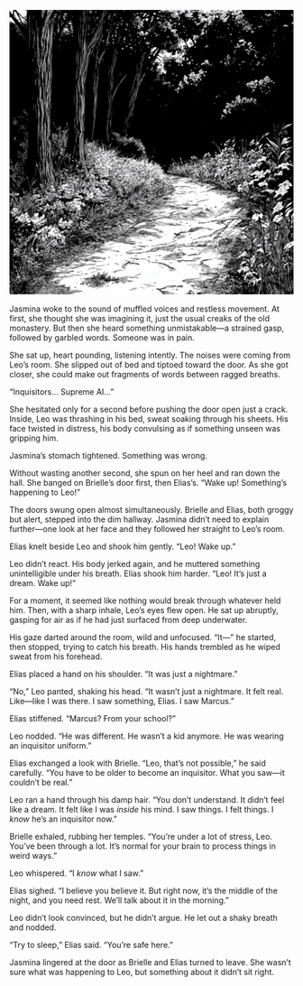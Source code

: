 ![Trail](/assets/images/trail.png)

Jasmina woke to the sound of muffled voices and restless movement. At first, she thought she was imagining it, just the usual creaks of the old monastery. But then she heard something unmistakable—a strained gasp, followed by garbled words. Someone was in pain.

She sat up, heart pounding, listening intently. The noises were coming from Leo’s room. She slipped out of bed and tiptoed toward the door. As she got closer, she could make out fragments of words between ragged breaths.

“Inquisitors… Supreme AI…”

She hesitated only for a second before pushing the door open just a crack. Inside, Leo was thrashing in his bed, sweat soaking through his sheets. His face twisted in distress, his body convulsing as if something unseen was gripping him.

Jasmina’s stomach tightened. Something was wrong.

Without wasting another second, she spun on her heel and ran down the hall. She banged on Brielle’s door first, then Elias’s. “Wake up! Something’s happening to Leo!”

The doors swung open almost simultaneously. Brielle and Elias, both groggy but alert, stepped into the dim hallway. Jasmina didn’t need to explain further—one look at her face and they followed her straight to Leo’s room.

Elias knelt beside Leo and shook him gently. “Leo! Wake up.”

Leo didn’t react. His body jerked again, and he muttered something unintelligible under his breath. Elias shook him harder. “Leo! It’s just a dream. Wake up!”

For a moment, it seemed like nothing would break through whatever held him. Then, with a sharp inhale, Leo’s eyes flew open. He sat up abruptly, gasping for air as if he had just surfaced from deep underwater.

His gaze darted around the room, wild and unfocused. “It—” he started, then stopped, trying to catch his breath. His hands trembled as he wiped sweat from his forehead.

Elias placed a hand on his shoulder. “It was just a nightmare.”

“No,” Leo panted, shaking his head. “It wasn’t just a nightmare. It felt real. Like—like I was there. I saw something, Elias. I saw Marcus.”

Elias stiffened. “Marcus? From your school?”

Leo nodded. “He was different. He wasn’t a kid anymore. He was wearing an inquisitor uniform.”

Elias exchanged a look with Brielle. “Leo, that’s not possible,” he said carefully. “You have to be older to become an inquisitor. What you saw—it couldn’t be real.”

Leo ran a hand through his damp hair. “You don’t understand. It didn’t feel like a dream. It felt like I was *inside* his mind. I saw things. I felt things. I *know* he’s an inquisitor now.”

Brielle exhaled, rubbing her temples. “You’re under a lot of stress, Leo. You’ve been through a lot. It’s normal for your brain to process things in weird ways.”

Leo whispered. “I *know* what I saw.”

Elias sighed. “I believe you believe it. But right now, it’s the middle of the night, and you need rest. We’ll talk about it in the morning.”

Leo didn’t look convinced, but he didn’t argue. He let out a shaky breath and nodded. 

“Try to sleep,” Elias said. “You’re safe here.”

Jasmina lingered at the door as Brielle and Elias turned to leave. She wasn’t sure what was happening to Leo, but something about it didn’t sit right.